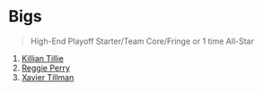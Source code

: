 Bigs
===
>High-End Playoff Starter/Team Core/Fringe or 1 time All-Star

1. [Killian Tillie](players/killian_tillie.md)
1. [Reggie Perry](players/reggie_perry.md)
1. [Xavier Tillman](players/xavier_tillman.md)
